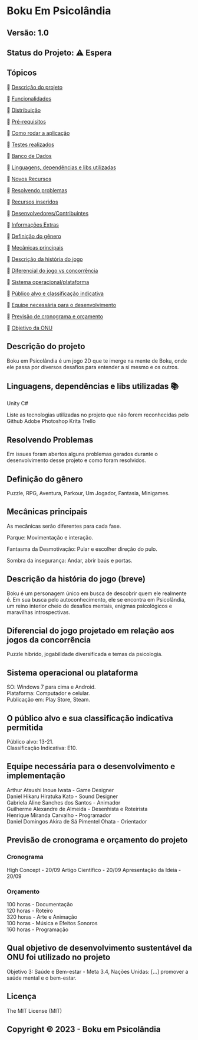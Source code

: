 # Boku Em Psicolândia
## Versão: 1.0 
## Status do Projeto: ⚠️ Espera

## Tópicos
🔹 [Descrição do projeto](/README.md#Descrição-do-projeto)

🔹 [Funcionalidades](/README.md#Funcionalidades-%EF%B8%8F)

🔹 [Distribuição](/README.md#Distribuição)

🔹 [Pré-requisitos](/README.md#Pré-requisitos-%EF%B8%8F)

🔹 [Como rodar a aplicação](/README.md#Como-rodar-a-aplicação)

🔹 [Testes realizados](/README.md#Testes-realizados)

🔹 [Banco de Dados](/README.md#Banco-de-Dados)

🔹 [Linguagens, dependências e libs utilizadas](/README.md#linguagens-dependências-e-libs-utilizadas)

🔹 [Novos Recursos](/README.md#Novos-Recursos)

🔹 [Resolvendo problemas](/README.md#Resolvendo-problemas)

🔹 [Recursos inseridos](/README.md#Recursos-de-inseridos)

🔹 [Desenvolvedores/Contribuintes](/README.md#Desenvolvedores/Contribuintes)

🔹 [Informações Extras](/README.md#Informações-Extras)

🔹 [Definição do gênero](/README.md#Definição-do-gênero)

🔹 [Mecânicas principais](/README.md#Mecânicas-principais)

🔹 [Descrição da história do jogo](/README.md#Descrição-da-história-do-jogo)

🔹 [Diferencial do jogo vs concorrência](/README.md#Diferencial-do-jogo-projetado-em-relação-aos-jogos-da-concorrência)

🔹 [Sistema operacional/plataforma](/README.md#Sistema-operacional-ou-plataforma)

🔹 [Público alvo e classificação indicativa ](/README.md#O-público-alvo-e-sua-classificação-indicativa-permitida)

🔹 [Equipe necessária para o desenvolvimento](/README.md#Equipe-necessária-para-o-desenvolvimento-e-implementação)

🔹 [Previsão de cronograma e orçamento](/README.md#Previsão-de-cronograma-e-orçamento-do-projeto)

🔹 [Objetivo da ONU](/README.md#Qual-objetivo-de-desenvolvimento-sustentável-da-ONU-foi-utilizado-no-projeto)

## Descrição do projeto
Boku em Psicolândia é um jogo 2D que te imerge na mente de Boku, onde ele passa por diversos desafios para entender a si mesmo e os outros.

## Linguagens, dependências e libs utilizadas 📚
Unity
C#

Liste as tecnologias utilizadas no projeto que não forem reconhecidas pelo Github
Adobe Photoshop
Krita
Trello

## Resolvendo Problemas 
Em issues foram abertos alguns problemas gerados durante o desenvolvimento desse projeto e como foram resolvidos.

## Definição do gênero
Puzzle, RPG, Aventura, Parkour, Um Jogador, Fantasia, Minigames.

## Mecânicas principais
As mecânicas serão diferentes para cada fase.<br>

Parque:
Movimentação e interação.

Fantasma da Desmotivação:
Pular e escolher direção do pulo.

Sombra da insegurança:
Andar, abrir baús e portas.

## Descrição da história do jogo (breve)
Boku é um personagem único em busca de descobrir quem ele realmente é. Em sua busca pelo autoconhecimento, ele se encontra em Psicolândia, um reino interior cheio de desafios mentais, enigmas psicológicos e maravilhas introspectivas.

## Diferencial do jogo projetado em relação aos jogos da concorrência
Puzzle híbrido, jogabilidade diversificada e temas da psicologia.

## Sistema operacional ou plataforma
SO: Windows 7 para cima e Android.
<br>Plataforma: Computador e celular.
<br>Publicação em: Play Store, Steam.

## O público alvo e sua classificação indicativa permitida
Público alvo: 13-21.
<br>Classificação Indicativa: E10.

## Equipe necessária para o desenvolvimento e implementação
Arthur Atsushi Inoue Iwata - Game Designer<br>
Daniel Hikaru Hiratuka Kato - Sound Designer<br>
Gabriela Aline Sanches dos Santos - Animador<br>
Guilherme Alexandre de Almeida - Desenhista e Roteirista<br>
Henrique Miranda Carvalho - Programador<br>
Daniel Domingos Akira de Sá Pimentel Ohata - Orientador

## Previsão de cronograma e orçamento do projeto
### Cronograma
High Concept - 20/09
Artigo Científico - 20/09
Apresentação da Ideia - 20/09

### Orçamento
100 horas - Documentação<br>
120 horas - Roteiro<br>
320 horas - Arte e Animação<br>
100 horas - Música e Efeitos Sonoros<br>
160 horas - Programação<br>

## Qual objetivo de desenvolvimento sustentável da ONU foi utilizado no projeto
Objetivo 3: Saúde e Bem-estar - Meta 3.4, Nações Unidas: [...] promover a saúde mental e o bem-estar.

## Licença
The MIT License (MIT)

## Copyright ©️ 2023 - Boku em Psicolândia
